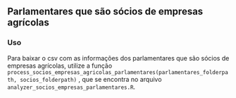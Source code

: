 ## Parlamentares que são sócios de empresas agrícolas
### Uso 
Para baixar o csv com as informações dos parlamentares que são sócios de empresas agrícolas, utilize a função `process_socios_empresas_agricolas_parlamentares(parlamentares_folderpath, socios_folderpath)` , que se encontra no arquivo `analyzer_socios_empresas_parlamentares.R`.
